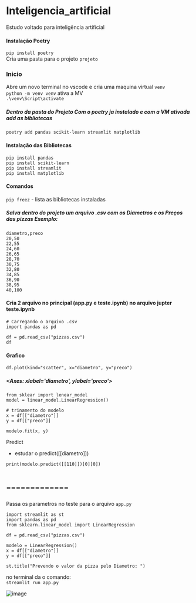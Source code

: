 # Inteligencia_artificial
Estudo voltado para inteligência artificial

#### Instalação Poetry <br>

`pip install poetry`<br>
Cria uma pasta para o projeto `projeto`<br>


### Inicio
Abre um novo terminal no vscode e cria uma maquina virtual `venv`<br>
`python -m venv venv` ativa a MV <br>
`.\venv\Script\activate`<br>

##### Dentro da pasta do Projeto Com o poetry ja instalado e com a VM ativada add as bibliotecas
`poetry add pandas scikit-learn streamlit matplotlib`


#### Instalação das Bibliotecas
`pip install pandas`<br>
`pip install scikit-learn`<br>
`pip install streamlit`<br>
`pip install matplotlib`<br>


#### Comandos 
`pip freez` - lista as bibliotecas instaladas


##### Salva dentro do projeto um arquivo .csv com os Diametros e os Preços das pizzas Exemplo:
```
diametro,preco
20,50
22,55
24,60
26,65
28,70
30,75
32,80
34,85
36,90
38,95
40,100

```

#### Cria 2 arquivo no principal (app.py e teste.ipynb) no arquivo jupter teste.ipynb

```
# Carregando o arquivo .csv
import pandas as pd

df = pd.read_csv("pizzas.csv")
df
```
####  Grafico 
```
df.plot(kind="scatter", x="diametro", y="preco")
```
##### <Axes: xlabel='diametro', ylabel='preco'>
```
from sklear import lenear_model
model = linear_model.LinearRegression()

# trinamento do modelo
x = df[["diametro"]]
y = df[["preco"]]

modelo.fit(x, y)
```
Predict<br>
  * estudar o predict([[diametro]]) 
```
print(modelo.predict([[110]])[0][0])
```
# -------------
Passa os parametros no teste para o arquivo `app.py` <br>
```
import streamlit as st
import pandas as pd
from sklearn.linear_model import LinearRegression

df = pd.read_csv("pizzas.csv")

modelo = LinearRegression()
x = df[["diametro"]]
y = df[["preco"]]

st.title("Prevendo o valor da pizza pelo Diametro: ")
```
no terminal da o comando: <br>
`streamlit run app.py` <br>

![image](https://github.com/user-attachments/assets/ecef519f-75e2-478c-8471-5cb79878eded)

